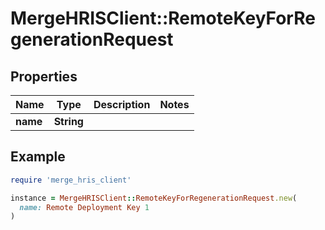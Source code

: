 # MergeHRISClient::RemoteKeyForRegenerationRequest

## Properties

| Name | Type | Description | Notes |
| ---- | ---- | ----------- | ----- |
| **name** | **String** |  |  |

## Example

```ruby
require 'merge_hris_client'

instance = MergeHRISClient::RemoteKeyForRegenerationRequest.new(
  name: Remote Deployment Key 1
)
```

